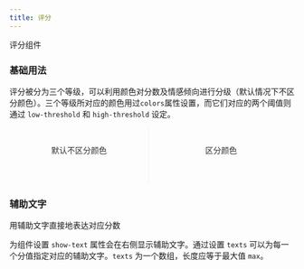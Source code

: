 ```yaml
---
title: 评分
---
```


<script>
  export default {
    data() {
      return {
        value1: null,
        value2: null,
        value3: null,
        value4: null,
        value5: 3.7
      };
    },
  }
</script>

<style lang="scss" scoped>
  .block {
    padding: 30px 0;
    text-align: center;
    border-right: solid 1px #EFF2F6;
    display: inline-block;
    width: 49%;
    box-sizing: border-box;
    &:last-child {
      border-right: none;
    }
  }

  .demonstration {
    display: block;
    color: #303133;
    font-size: 14px;
    margin-bottom: 20px;
  }
</style>

评分组件

### 基础用法

评分被分为三个等级，可以利用颜色对分数及情感倾向进行分级（默认情况下不区分颜色）。三个等级所对应的颜色用过`colors`属性设置，而它们对应的两个阈值则通过 `low-threshold` 和 `high-threshold` 设定。

<demo-block>
  <div class="block">
    <span class="demonstration">默认不区分颜色</span>
    <el-rate v-model="value1"></el-rate>
  </div>
  <div class="block">
    <span class="demonstration">区分颜色</span>
    <el-rate
      v-model="value2"
      :colors="['#99A9BF', '#F7BA2A', '#FF9900']">
    </el-rate>
  </div>
</demo-block>

### 辅助文字

用辅助文字直接地表达对应分数

为组件设置 `show-text` 属性会在右侧显示辅助文字。通过设置 `texts` 可以为每一个分值指定对应的辅助文字。`texts` 为一个数组，长度应等于最大值 `max`。

<template>
<demo-block>
<el-rate
  v-model="value3"
  show-text>
</el-rate>
</demo-block>
</template>
